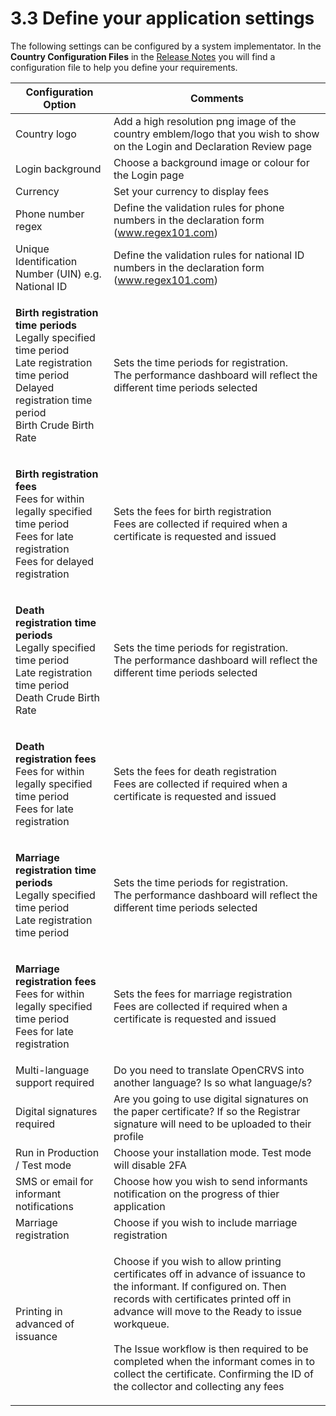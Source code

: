 # 3.3 Define your application settings

The following settings can be configured by a system implementator. In the **Country Configuration Files** in the [Release Notes](../../general/v1.7-release-notes/) you will find a configuration file to help you define your requirements.&#x20;

| Configuration Option                                                                                                                                                                    | Comments                                                                                                                                                                                                                                                                                                                                                                                                 |
| --------------------------------------------------------------------------------------------------------------------------------------------------------------------------------------- | -------------------------------------------------------------------------------------------------------------------------------------------------------------------------------------------------------------------------------------------------------------------------------------------------------------------------------------------------------------------------------------------------------- |
| Country logo                                                                                                                                                                            | Add a high resolution png image of the country emblem/logo that you wish to show on the Login and Declaration Review page                                                                                                                                                                                                                                                                                |
| Login background                                                                                                                                                                        | Choose a background image or colour for the Login page                                                                                                                                                                                                                                                                                                                                                   |
| Currency                                                                                                                                                                                | Set your currency to display fees                                                                                                                                                                                                                                                                                                                                                                        |
| Phone number regex                                                                                                                                                                      | Define the validation rules for phone numbers in the declaration form (www.regex101.com)                                                                                                                                                                                                                                                                                                                 |
| Unique Identification Number (UIN) e.g. National ID                                                                                                                                     | Define the validation rules for national ID numbers in the declaration form (www.regex101.com)                                                                                                                                                                                                                                                                                                           |
| <p><strong>Birth registration time periods</strong><br>Legally specified time period<br>Late registration time period<br>Delayed registration time period<br>Birth Crude Birth Rate</p> | <p>Sets the time periods for registration. <br>The performance dashboard will reflect the different time periods selected</p>                                                                                                                                                                                                                                                                            |
| <p><strong>Birth registration fees</strong><br>Fees for within legally specified time period<br>Fees for late registration<br>Fees for delayed registration</p>                         | <p>Sets the fees for birth registration<br>Fees are collected if required when a certificate is requested and issued</p>                                                                                                                                                                                                                                                                                 |
| <p><strong>Death registration time periods</strong><br>Legally specified time period<br>Late registration time period<br>Death Crude Birth Rate</p>                                     | <p>Sets the time periods for registration. <br>The performance dashboard will reflect the different time periods selected</p>                                                                                                                                                                                                                                                                            |
| <p><strong>Death registration fees</strong><br>Fees for within legally specified time period<br>Fees for late registration</p>                                                          | <p>Sets the fees for death registration<br>Fees are collected if required when a certificate is requested and issued</p>                                                                                                                                                                                                                                                                                 |
| <p><strong>Marriage registration time periods</strong><br>Legally specified time period<br>Late registration time period</p>                                                            | <p>Sets the time periods for registration. <br>The performance dashboard will reflect the different time periods selected</p>                                                                                                                                                                                                                                                                            |
| <p><strong>Marriage registration fees</strong><br>Fees for within legally specified time period<br>Fees for late registration</p>                                                       | <p>Sets the fees for marriage registration<br>Fees are collected if required when a certificate is requested and issued</p>                                                                                                                                                                                                                                                                              |
| Multi-language support required                                                                                                                                                         | Do you need to translate OpenCRVS into another language? Is so what language/s?                                                                                                                                                                                                                                                                                                                          |
| Digital signatures required                                                                                                                                                             | Are you going to use digital signatures on the paper certificate? If so the Registrar signature will need to be uploaded to their profile                                                                                                                                                                                                                                                                |
| Run in Production / Test mode                                                                                                                                                           | Choose your installation mode. Test mode will disable 2FA                                                                                                                                                                                                                                                                                                                                                |
| SMS or email for informant notifications                                                                                                                                                | Choose how you wish to send informants notification on the progress of thier application                                                                                                                                                                                                                                                                                                                 |
| Marriage registration                                                                                                                                                                   | Choose if you wish to include marriage registration                                                                                                                                                                                                                                                                                                                                                      |
| Printing in advanced of issuance                                                                                                                                                        | <p>Choose if you wish to allow printing certificates off in advance of issuance to the  informant. If configured on. Then records with certificates printed off in advance will move to the Ready to issue workqueue. <br><br>The Issue workflow is then required to be completed when the informant comes in to collect the certificate. Confirming the ID of the collector and collecting any fees</p> |
